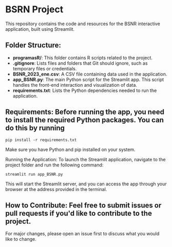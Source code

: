 # BSRN Project
This repository contains the code and resources for the BSNR interactive application, built using Streamlit.

## Folder Structure:

- **programasR/**: This folder contains R scripts related to the project.
- **.gitignore**: Lists files and folders that Git should ignore, such as temporary files or credentials.
- **BSNR_2023_ene.csv**: A CSV file containing data used in the application.
- **app_BSNR.py**: The main Python script for the Streamlit app. This script handles the front-end interaction and visualization of data.
- **requirements.txt**: Lists the Python dependencies needed to run the application.


## Requirements: Before running the app, you need to install the required Python packages. You can do this by running 

   `pip install -r requirements.txt`
   
Make sure you have Python and pip installed on your system.

Running the Application: To launch the Streamlit application, navigate to the project folder and run the following command: 

    streamlit run app_BSNR.py
  
  This will start the Streamlit server, and you can access the app through your browser at the address provided in the terminal.

## How to Contribute: Feel free to submit issues or pull requests if you'd like to contribute to the project.
For major changes, please open an issue first to discuss what you would like to change.
